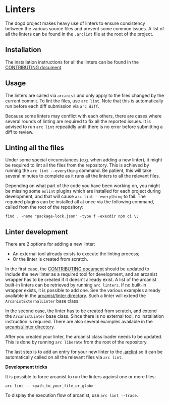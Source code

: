 Linters
=======

The dogd project makes heavy use of linters to ensure consistency between
the various source files and prevent some common issues. A list of all the
linters can be found in the `.arclint` file at the root of the project.

Installation
------------

The installation instructions for all the linters can be found in the
[CONTRIBUTING document](/CONTRIBUTING.md).

Usage
-----

The linters are called via `arcanist` and only apply to the files changed by the
current commit. To lint the files, use `arc lint`. Note that this is
automatically run before each diff submission via `arc diff`.

Because some linters may conflict with each others, there are cases where
several rounds of linting are required to fix all the reported issues. It is
advised to run `arc lint` repeatidly until there is no error before submitting a
diff to review.

Linting all the files
---------------------

Under some special circumstances (e.g. when adding a new linter), it might be
required to lint all the files from the repository. This is achieved by running
the `arc lint --everything` command. Be patient, this will take several minutes
to complete as it runs all the linters to all the relevant files.

Depending on what part of the code you have been working on, you might be
missing some `eslint` plugins which are installed for each project during
development, and that will cause `arc lint --everything` to fail. The required
plugins can be installed all at once via the following command, called from the
root of the repository:

```
find . -name "package-lock.json" -type f -execdir npm ci \;
```

Linter development
------------------

There are 2 options for adding a new linter:
 - An external tool already exists to execute the linting process;
 - Or the linter is created from scratch.

In the first case, the [CONTRIBUTING document](/CONTRIBUTING.md) should be
updated to include the new linter as a required tool for development, and an
arcanist wrapper has to be created if it doesn't already exist. A list of the
arcanist built-in linters can be retrieved by running `arc linters`. If no
built-in wrapper exists, it is possible to add one. See the various examples
already available in the [arcanist/linter directory](/arcanist/linter/). Such a
linter will extend the `ArcanistExternalLinter` base class.

In the second case, the linter has to be created from scratch, and extend the
`ArcanistLinter` base class. Since there is no external tool, no installation
instruction is required. There are also several examples available in the
[arcanist/linter directory](/arcanist/linter/).

After you created your linter, the arcanist class loader needs to be updated.
This is done by running `arc liberate` from the root of the repository.

The last step is to add an entry for your new linter to the
[.arclint](/.arclint) so it can be automatically called on all the relevant
files via `arc lint`.

**Development tricks**

It is possible to force arcanist to run the linters against one or more files:

```
arc lint -- <path_to_your_file_or_glob>
```

To display the execution flow of arcanist, use `arc lint --trace`.
